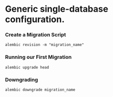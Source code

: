 # Generic single-database configuration.

### Create a Migration Script
```
alembic revision -m "migration_name"
```

### Running our First Migration
```
alembic upgrade head
```

### Downgrading
```
alembic downgrade migration_name
```
